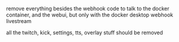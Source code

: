 remove everything besides the webhook code to talk to the docker container, and the webui, but only with the docker desktop webhook livestream

all the twitch, kick, settings, tts, overlay stuff should be removed 